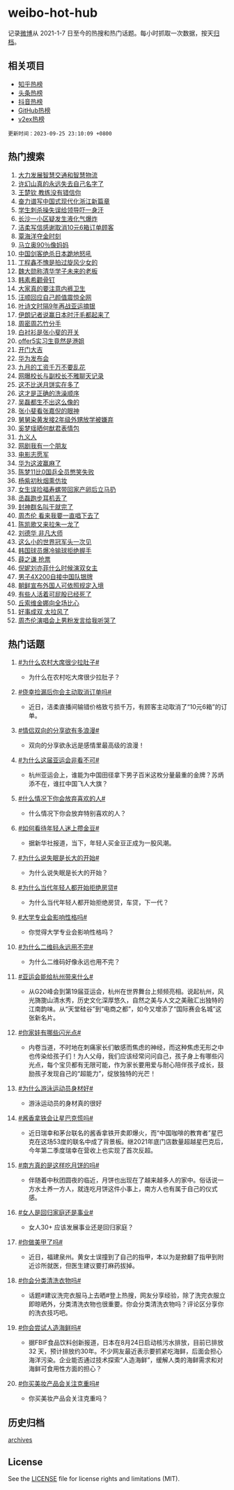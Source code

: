 # weibo-hot-hub

记录[微博](https://www.weibo.com)从 2021-1-7 日至今的热搜和热门话题。每小时抓取一次数据，按天[归档](archives)。

## 相关项目

- [知乎热榜](https://github.com/lonnyzhang423/zhihu-hot-hub)
- [头条热榜](https://github.com/lonnyzhang423/toutiao-hot-hub)
- [抖音热榜](https://github.com/lonnyzhang423/douyin-hot-hub)
- [GitHub热榜](https://github.com/lonnyzhang423/github-hot-hub)
- [v2ex热榜](https://github.com/lonnyzhang423/v2ex-hot-hub)


`更新时间：2023-09-25 23:10:09 +0800`

## 热门搜索

1. [大力发展智慧交通和智慧物流](https://m.weibo.cn/search?containerid=100103type%3D1%26t%3D10%26q%3D%23%E5%A4%A7%E5%8A%9B%E5%8F%91%E5%B1%95%E6%99%BA%E6%85%A7%E4%BA%A4%E9%80%9A%E5%92%8C%E6%99%BA%E6%85%A7%E7%89%A9%E6%B5%81%23&stream_entry_id=51&isnewpage=1&extparam=seat%3D1%26stream_entry_id%3D51%26pos%3D0%26c_type%3D51%26q%3D%2523%25E5%25A4%25A7%25E5%258A%259B%25E5%258F%2591%25E5%25B1%2595%25E6%2599%25BA%25E6%2585%25A7%25E4%25BA%25A4%25E9%2580%259A%25E5%2592%258C%25E6%2599%25BA%25E6%2585%25A7%25E7%2589%25A9%25E6%25B5%2581%2523%26dgr%3D0%26cate%3D10103%26filter_type%3Drealtimehot%26display_time%3D1695654608%26pre_seqid%3D169565460870602721572)
1. [许幻山真的永远失去自己名字了](https://m.weibo.cn/search?containerid=100103type%3D1%26t%3D10%26q%3D%E8%AE%B8%E5%B9%BB%E5%B1%B1%E7%9C%9F%E7%9A%84%E6%B0%B8%E8%BF%9C%E5%A4%B1%E5%8E%BB%E8%87%AA%E5%B7%B1%E5%90%8D%E5%AD%97%E4%BA%86&stream_entry_id=31&isnewpage=1&extparam=seat%3D1%26stream_entry_id%3D31%26pos%3D0%26c_type%3D31%26flag%3D2%26cate%3D5001%26dgr%3D0%26realpos%3D1%26lcate%3D5001%26filter_type%3Drealtimehot%26q%3D%25E8%25AE%25B8%25E5%25B9%25BB%25E5%25B1%25B1%25E7%259C%259F%25E7%259A%2584%25E6%25B0%25B8%25E8%25BF%259C%25E5%25A4%25B1%25E5%258E%25BB%25E8%2587%25AA%25E5%25B7%25B1%25E5%2590%258D%25E5%25AD%2597%25E4%25BA%2586%26band_rank%3D1%26display_time%3D1695654608%26pre_seqid%3D169565460870602721572)
1. [王楚钦 教练没有错信你](https://m.weibo.cn/search?containerid=100103type%3D1%26t%3D10%26q%3D%E7%8E%8B%E6%A5%9A%E9%92%A6+%E6%95%99%E7%BB%83%E6%B2%A1%E6%9C%89%E9%94%99%E4%BF%A1%E4%BD%A0&stream_entry_id=31&isnewpage=1&extparam=seat%3D1%26stream_entry_id%3D31%26pos%3D1%26c_type%3D31%26flag%3D1%26cate%3D5001%26dgr%3D0%26realpos%3D2%26lcate%3D5001%26filter_type%3Drealtimehot%26q%3D%25E7%258E%258B%25E6%25A5%259A%25E9%2592%25A6%2520%25E6%2595%2599%25E7%25BB%2583%25E6%25B2%25A1%25E6%259C%2589%25E9%2594%2599%25E4%25BF%25A1%25E4%25BD%25A0%26band_rank%3D2%26display_time%3D1695654608%26pre_seqid%3D169565460870602721572)
1. [奋力谱写中国式现代化浙江新篇章](https://m.weibo.cn/search?containerid=100103type%3D1%26t%3D10%26q%3D%23%E5%A5%8B%E5%8A%9B%E8%B0%B1%E5%86%99%E4%B8%AD%E5%9B%BD%E5%BC%8F%E7%8E%B0%E4%BB%A3%E5%8C%96%E6%B5%99%E6%B1%9F%E6%96%B0%E7%AF%87%E7%AB%A0%23&stream_entry_id=31&isnewpage=1&extparam=seat%3D1%26stream_entry_id%3D31%26pos%3D2%26c_type%3D31%26flag%3D0%26cate%3D5001%26dgr%3D0%26realpos%3D3%26lcate%3D5001%26filter_type%3Drealtimehot%26q%3D%2523%25E5%25A5%258B%25E5%258A%259B%25E8%25B0%25B1%25E5%2586%2599%25E4%25B8%25AD%25E5%259B%25BD%25E5%25BC%258F%25E7%258E%25B0%25E4%25BB%25A3%25E5%258C%2596%25E6%25B5%2599%25E6%25B1%259F%25E6%2596%25B0%25E7%25AF%2587%25E7%25AB%25A0%2523%26band_rank%3D3%26display_time%3D1695654608%26pre_seqid%3D169565460870602721572)
1. [学生刺杀操失误给领导吓一身汗](https://m.weibo.cn/search?containerid=100103type%3D1%26t%3D10%26q%3D%23%E5%AD%A6%E7%94%9F%E5%88%BA%E6%9D%80%E6%93%8D%E5%A4%B1%E8%AF%AF%E7%BB%99%E9%A2%86%E5%AF%BC%E5%90%93%E4%B8%80%E8%BA%AB%E6%B1%97%23&stream_entry_id=31&isnewpage=1&extparam=seat%3D1%26stream_entry_id%3D31%26pos%3D3%26c_type%3D31%26flag%3D1%26cate%3D5001%26dgr%3D0%26realpos%3D4%26lcate%3D5001%26filter_type%3Drealtimehot%26q%3D%2523%25E5%25AD%25A6%25E7%2594%259F%25E5%2588%25BA%25E6%259D%2580%25E6%2593%258D%25E5%25A4%25B1%25E8%25AF%25AF%25E7%25BB%2599%25E9%25A2%2586%25E5%25AF%25BC%25E5%2590%2593%25E4%25B8%2580%25E8%25BA%25AB%25E6%25B1%2597%2523%26band_rank%3D4%26display_time%3D1695654608%26pre_seqid%3D169565460870602721572)
1. [长沙一小区疑发生液化气爆炸](https://m.weibo.cn/search?containerid=100103type%3D1%26t%3D10%26q%3D%23%E9%95%BF%E6%B2%99%E4%B8%80%E5%B0%8F%E5%8C%BA%E7%96%91%E5%8F%91%E7%94%9F%E6%B6%B2%E5%8C%96%E6%B0%94%E7%88%86%E7%82%B8%23&stream_entry_id=31&isnewpage=1&extparam=seat%3D1%26stream_entry_id%3D31%26pos%3D4%26c_type%3D31%26flag%3D1%26cate%3D5001%26dgr%3D0%26realpos%3D5%26lcate%3D5001%26filter_type%3Drealtimehot%26q%3D%2523%25E9%2595%25BF%25E6%25B2%2599%25E4%25B8%2580%25E5%25B0%258F%25E5%258C%25BA%25E7%2596%2591%25E5%258F%2591%25E7%2594%259F%25E6%25B6%25B2%25E5%258C%2596%25E6%25B0%2594%25E7%2588%2586%25E7%2582%25B8%2523%26band_rank%3D5%26display_time%3D1695654608%26pre_seqid%3D169565460870602721572)
1. [洁柔写信感谢取消10元6箱订单顾客](https://m.weibo.cn/search?containerid=100103type%3D1%26t%3D10%26q%3D%23%E6%B4%81%E6%9F%94%E5%86%99%E4%BF%A1%E6%84%9F%E8%B0%A2%E5%8F%96%E6%B6%8810%E5%85%836%E7%AE%B1%E8%AE%A2%E5%8D%95%E9%A1%BE%E5%AE%A2%23&stream_entry_id=31&isnewpage=1&extparam=seat%3D1%26stream_entry_id%3D31%26pos%3D5%26c_type%3D31%26flag%3D0%26cate%3D5001%26dgr%3D0%26realpos%3D6%26lcate%3D5001%26filter_type%3Drealtimehot%26q%3D%2523%25E6%25B4%2581%25E6%259F%2594%25E5%2586%2599%25E4%25BF%25A1%25E6%2584%259F%25E8%25B0%25A2%25E5%258F%2596%25E6%25B6%258810%25E5%2585%25836%25E7%25AE%25B1%25E8%25AE%25A2%25E5%258D%2595%25E9%25A1%25BE%25E5%25AE%25A2%2523%26band_rank%3D6%26display_time%3D1695654608%26pre_seqid%3D169565460870602721572)
1. [覃海洋夺金时刻](https://m.weibo.cn/search?containerid=100103type%3D1%26t%3D10%26q%3D%23%E8%A6%83%E6%B5%B7%E6%B4%8B%E5%A4%BA%E9%87%91%E6%97%B6%E5%88%BB%23&stream_entry_id=31&isnewpage=1&extparam=seat%3D1%26stream_entry_id%3D31%26pos%3D6%26c_type%3D31%26dgr%3D0%26adid%3D205576%26cate%3D5001%26topic_ad%3D1%26is_ad_pos%3D1%26lcate%3D5001%26filter_type%3Drealtimehot%26q%3D%2523%25E8%25A6%2583%25E6%25B5%25B7%25E6%25B4%258B%25E5%25A4%25BA%25E9%2587%2591%25E6%2597%25B6%25E5%2588%25BB%2523%26band_rank%3D7%26display_time%3D1695654608%26pre_seqid%3D169565460870602721572)
1. [马立奥90％像妈妈](https://m.weibo.cn/search?containerid=100103type%3D1%26t%3D10%26q%3D%E9%A9%AC%E7%AB%8B%E5%A5%A590%EF%BC%85%E5%83%8F%E5%A6%88%E5%A6%88&stream_entry_id=31&isnewpage=1&extparam=seat%3D1%26stream_entry_id%3D31%26pos%3D7%26c_type%3D31%26flag%3D0%26cate%3D5001%26dgr%3D0%26realpos%3D7%26lcate%3D5001%26filter_type%3Drealtimehot%26q%3D%25E9%25A9%25AC%25E7%25AB%258B%25E5%25A5%25A590%25EF%25BC%2585%25E5%2583%258F%25E5%25A6%2588%25E5%25A6%2588%26band_rank%3D7%26display_time%3D1695654608%26pre_seqid%3D169565460870602721572)
1. [中国剑客绝杀日本跪地怒吼](https://m.weibo.cn/search?containerid=100103type%3D1%26t%3D10%26q%3D%23%E4%B8%AD%E5%9B%BD%E5%89%91%E5%AE%A2%E7%BB%9D%E6%9D%80%E6%97%A5%E6%9C%AC%E8%B7%AA%E5%9C%B0%E6%80%92%E5%90%BC%23&stream_entry_id=31&isnewpage=1&extparam=seat%3D1%26stream_entry_id%3D31%26pos%3D8%26c_type%3D31%26flag%3D1%26cate%3D5001%26dgr%3D0%26realpos%3D8%26lcate%3D5001%26filter_type%3Drealtimehot%26q%3D%2523%25E4%25B8%25AD%25E5%259B%25BD%25E5%2589%2591%25E5%25AE%25A2%25E7%25BB%259D%25E6%259D%2580%25E6%2597%25A5%25E6%259C%25AC%25E8%25B7%25AA%25E5%259C%25B0%25E6%2580%2592%25E5%2590%25BC%2523%26band_rank%3D8%26display_time%3D1695654608%26pre_seqid%3D169565460870602721572)
1. [丁程鑫不愧是拍过旋风少女的](https://m.weibo.cn/search?containerid=100103type%3D1%26t%3D10%26q%3D%E4%B8%81%E7%A8%8B%E9%91%AB%E4%B8%8D%E6%84%A7%E6%98%AF%E6%8B%8D%E8%BF%87%E6%97%8B%E9%A3%8E%E5%B0%91%E5%A5%B3%E7%9A%84&stream_entry_id=31&isnewpage=1&extparam=seat%3D1%26stream_entry_id%3D31%26pos%3D9%26c_type%3D31%26flag%3D1%26cate%3D5001%26dgr%3D0%26realpos%3D9%26lcate%3D5001%26filter_type%3Drealtimehot%26q%3D%25E4%25B8%2581%25E7%25A8%258B%25E9%2591%25AB%25E4%25B8%258D%25E6%2584%25A7%25E6%2598%25AF%25E6%258B%258D%25E8%25BF%2587%25E6%2597%258B%25E9%25A3%258E%25E5%25B0%2591%25E5%25A5%25B3%25E7%259A%2584%26band_rank%3D9%26display_time%3D1695654608%26pre_seqid%3D169565460870602721572)
1. [魏大勋称清华学子未来的老板](https://m.weibo.cn/search?containerid=100103type%3D1%26t%3D10%26q%3D%23%E9%AD%8F%E5%A4%A7%E5%8B%8B%E7%A7%B0%E6%B8%85%E5%8D%8E%E5%AD%A6%E5%AD%90%E6%9C%AA%E6%9D%A5%E7%9A%84%E8%80%81%E6%9D%BF%23&stream_entry_id=31&isnewpage=1&extparam=seat%3D1%26stream_entry_id%3D31%26pos%3D10%26c_type%3D31%26flag%3D0%26cate%3D5001%26dgr%3D0%26realpos%3D10%26lcate%3D5001%26filter_type%3Drealtimehot%26q%3D%2523%25E9%25AD%258F%25E5%25A4%25A7%25E5%258B%258B%25E7%25A7%25B0%25E6%25B8%2585%25E5%258D%258E%25E5%25AD%25A6%25E5%25AD%2590%25E6%259C%25AA%25E6%259D%25A5%25E7%259A%2584%25E8%2580%2581%25E6%259D%25BF%2523%26band_rank%3D10%26display_time%3D1695654608%26pre_seqid%3D169565460870602721572)
1. [韩素希颧骨钉](https://m.weibo.cn/search?containerid=100103type%3D1%26t%3D10%26q%3D%23%E9%9F%A9%E7%B4%A0%E5%B8%8C%E9%A2%A7%E9%AA%A8%E9%92%89%23&stream_entry_id=31&isnewpage=1&extparam=seat%3D1%26stream_entry_id%3D31%26pos%3D11%26c_type%3D31%26flag%3D0%26cate%3D5001%26dgr%3D0%26realpos%3D11%26lcate%3D5001%26filter_type%3Drealtimehot%26q%3D%2523%25E9%259F%25A9%25E7%25B4%25A0%25E5%25B8%258C%25E9%25A2%25A7%25E9%25AA%25A8%25E9%2592%2589%2523%26band_rank%3D11%26display_time%3D1695654608%26pre_seqid%3D169565460870602721572)
1. [大家真的要注意内裤卫生](https://m.weibo.cn/search?containerid=100103type%3D1%26t%3D10%26q%3D%E5%A4%A7%E5%AE%B6%E7%9C%9F%E7%9A%84%E8%A6%81%E6%B3%A8%E6%84%8F%E5%86%85%E8%A3%A4%E5%8D%AB%E7%94%9F&stream_entry_id=31&isnewpage=1&extparam=seat%3D1%26stream_entry_id%3D31%26pos%3D12%26c_type%3D31%26flag%3D0%26cate%3D5001%26dgr%3D0%26realpos%3D12%26lcate%3D5001%26filter_type%3Drealtimehot%26q%3D%25E5%25A4%25A7%25E5%25AE%25B6%25E7%259C%259F%25E7%259A%2584%25E8%25A6%2581%25E6%25B3%25A8%25E6%2584%258F%25E5%2586%2585%25E8%25A3%25A4%25E5%258D%25AB%25E7%2594%259F%26band_rank%3D12%26display_time%3D1695654608%26pre_seqid%3D169565460870602721572)
1. [汪顺回应自己颜值震惊全网](https://m.weibo.cn/search?containerid=100103type%3D1%26t%3D10%26q%3D%23%E6%B1%AA%E9%A1%BA%E5%9B%9E%E5%BA%94%E8%87%AA%E5%B7%B1%E9%A2%9C%E5%80%BC%E9%9C%87%E6%83%8A%E5%85%A8%E7%BD%91%23&stream_entry_id=31&isnewpage=1&extparam=seat%3D1%26stream_entry_id%3D31%26pos%3D13%26c_type%3D31%26flag%3D1%26cate%3D5001%26dgr%3D0%26realpos%3D13%26lcate%3D5001%26filter_type%3Drealtimehot%26q%3D%2523%25E6%25B1%25AA%25E9%25A1%25BA%25E5%259B%259E%25E5%25BA%2594%25E8%2587%25AA%25E5%25B7%25B1%25E9%25A2%259C%25E5%2580%25BC%25E9%259C%2587%25E6%2583%258A%25E5%2585%25A8%25E7%25BD%2591%2523%26band_rank%3D13%26display_time%3D1695654608%26pre_seqid%3D169565460870602721572)
1. [叶诗文时隔9年再战亚运摘银](https://m.weibo.cn/search?containerid=100103type%3D1%26t%3D10%26q%3D%23%E5%8F%B6%E8%AF%97%E6%96%87%E6%97%B6%E9%9A%949%E5%B9%B4%E5%86%8D%E6%88%98%E4%BA%9A%E8%BF%90%E6%91%98%E9%93%B6%23&stream_entry_id=31&isnewpage=1&extparam=seat%3D1%26stream_entry_id%3D31%26pos%3D14%26c_type%3D31%26flag%3D0%26cate%3D5001%26dgr%3D0%26realpos%3D14%26lcate%3D5001%26filter_type%3Drealtimehot%26q%3D%2523%25E5%258F%25B6%25E8%25AF%2597%25E6%2596%2587%25E6%2597%25B6%25E9%259A%25949%25E5%25B9%25B4%25E5%2586%258D%25E6%2588%2598%25E4%25BA%259A%25E8%25BF%2590%25E6%2591%2598%25E9%2593%25B6%2523%26band_rank%3D14%26display_time%3D1695654608%26pre_seqid%3D169565460870602721572)
1. [伊朗记者说赢日本时汗毛都起来了](https://m.weibo.cn/search?containerid=100103type%3D1%26t%3D10%26q%3D%23%E4%BC%8A%E6%9C%97%E8%AE%B0%E8%80%85%E8%AF%B4%E8%B5%A2%E6%97%A5%E6%9C%AC%E6%97%B6%E6%B1%97%E6%AF%9B%E9%83%BD%E8%B5%B7%E6%9D%A5%E4%BA%86%23&stream_entry_id=31&isnewpage=1&extparam=seat%3D1%26stream_entry_id%3D31%26pos%3D15%26c_type%3D31%26flag%3D0%26cate%3D5001%26dgr%3D0%26realpos%3D15%26lcate%3D5001%26filter_type%3Drealtimehot%26q%3D%2523%25E4%25BC%258A%25E6%259C%2597%25E8%25AE%25B0%25E8%2580%2585%25E8%25AF%25B4%25E8%25B5%25A2%25E6%2597%25A5%25E6%259C%25AC%25E6%2597%25B6%25E6%25B1%2597%25E6%25AF%259B%25E9%2583%25BD%25E8%25B5%25B7%25E6%259D%25A5%25E4%25BA%2586%2523%26band_rank%3D15%26display_time%3D1695654608%26pre_seqid%3D169565460870602721572)
1. [周密周芯竹分手](https://m.weibo.cn/search?containerid=100103type%3D1%26t%3D10%26q%3D%23%E5%91%A8%E5%AF%86%E5%91%A8%E8%8A%AF%E7%AB%B9%E5%88%86%E6%89%8B%23&stream_entry_id=31&isnewpage=1&extparam=seat%3D1%26stream_entry_id%3D31%26pos%3D16%26c_type%3D31%26flag%3D0%26cate%3D5001%26dgr%3D0%26realpos%3D16%26lcate%3D5001%26filter_type%3Drealtimehot%26q%3D%2523%25E5%2591%25A8%25E5%25AF%2586%25E5%2591%25A8%25E8%258A%25AF%25E7%25AB%25B9%25E5%2588%2586%25E6%2589%258B%2523%26band_rank%3D16%26display_time%3D1695654608%26pre_seqid%3D169565460870602721572)
1. [白衬衫是张小斐的开关](https://m.weibo.cn/search?containerid=100103type%3D1%26t%3D10%26q%3D%23%E7%99%BD%E8%A1%AC%E8%A1%AB%E6%98%AF%E5%BC%A0%E5%B0%8F%E6%96%90%E7%9A%84%E5%BC%80%E5%85%B3%23&stream_entry_id=31&isnewpage=1&extparam=seat%3D1%26stream_entry_id%3D31%26pos%3D17%26c_type%3D31%26flag%3D1%26cate%3D5001%26dgr%3D0%26realpos%3D17%26lcate%3D5001%26filter_type%3Drealtimehot%26q%3D%2523%25E7%2599%25BD%25E8%25A1%25AC%25E8%25A1%25AB%25E6%2598%25AF%25E5%25BC%25A0%25E5%25B0%258F%25E6%2596%2590%25E7%259A%2584%25E5%25BC%2580%25E5%2585%25B3%2523%26band_rank%3D17%26display_time%3D1695654608%26pre_seqid%3D169565460870602721572)
1. [offer5实习生竟然是港姐](https://m.weibo.cn/search?containerid=100103type%3D1%26t%3D10%26q%3D%23offer5%E5%AE%9E%E4%B9%A0%E7%94%9F%E7%AB%9F%E7%84%B6%E6%98%AF%E6%B8%AF%E5%A7%90%23&stream_entry_id=31&isnewpage=1&extparam=seat%3D1%26stream_entry_id%3D31%26pos%3D18%26c_type%3D31%26flag%3D0%26cate%3D5001%26dgr%3D0%26realpos%3D18%26lcate%3D5001%26filter_type%3Drealtimehot%26q%3D%2523offer5%25E5%25AE%259E%25E4%25B9%25A0%25E7%2594%259F%25E7%25AB%259F%25E7%2584%25B6%25E6%2598%25AF%25E6%25B8%25AF%25E5%25A7%2590%2523%26band_rank%3D18%26display_time%3D1695654608%26pre_seqid%3D169565460870602721572)
1. [开门大吉](https://m.weibo.cn/search?containerid=100103type%3D1%26t%3D10%26q%3D%E5%BC%80%E9%97%A8%E5%A4%A7%E5%90%89&stream_entry_id=31&isnewpage=1&extparam=seat%3D1%26stream_entry_id%3D31%26pos%3D19%26c_type%3D31%26flag%3D1%26cate%3D5001%26dgr%3D0%26realpos%3D19%26lcate%3D5001%26filter_type%3Drealtimehot%26q%3D%25E5%25BC%2580%25E9%2597%25A8%25E5%25A4%25A7%25E5%2590%2589%26band_rank%3D19%26display_time%3D1695654608%26pre_seqid%3D169565460870602721572)
1. [华为发布会](https://m.weibo.cn/search?containerid=100103type%3D1%26t%3D10%26q%3D%E5%8D%8E%E4%B8%BA%E5%8F%91%E5%B8%83%E4%BC%9A&stream_entry_id=31&isnewpage=1&extparam=seat%3D1%26stream_entry_id%3D31%26pos%3D20%26c_type%3D31%26flag%3D0%26cate%3D5001%26dgr%3D0%26realpos%3D20%26lcate%3D5001%26filter_type%3Drealtimehot%26q%3D%25E5%258D%258E%25E4%25B8%25BA%25E5%258F%2591%25E5%25B8%2583%25E4%25BC%259A%26band_rank%3D20%26display_time%3D1695654608%26pre_seqid%3D169565460870602721572)
1. [九月的工资千万不要乱花](https://m.weibo.cn/search?containerid=100103type%3D1%26t%3D10%26q%3D%23%E4%B9%9D%E6%9C%88%E7%9A%84%E5%B7%A5%E8%B5%84%E5%8D%83%E4%B8%87%E4%B8%8D%E8%A6%81%E4%B9%B1%E8%8A%B1%23&stream_entry_id=31&isnewpage=1&extparam=seat%3D1%26stream_entry_id%3D31%26pos%3D21%26c_type%3D31%26flag%3D0%26cate%3D5001%26dgr%3D0%26realpos%3D21%26lcate%3D5001%26filter_type%3Drealtimehot%26q%3D%2523%25E4%25B9%259D%25E6%259C%2588%25E7%259A%2584%25E5%25B7%25A5%25E8%25B5%2584%25E5%258D%2583%25E4%25B8%2587%25E4%25B8%258D%25E8%25A6%2581%25E4%25B9%25B1%25E8%258A%25B1%2523%26band_rank%3D21%26display_time%3D1695654608%26pre_seqid%3D169565460870602721572)
1. [网曝校长与副校长不雅聊天记录](https://m.weibo.cn/search?containerid=100103type%3D1%26t%3D10%26q%3D%23%E7%BD%91%E6%9B%9D%E6%A0%A1%E9%95%BF%E4%B8%8E%E5%89%AF%E6%A0%A1%E9%95%BF%E4%B8%8D%E9%9B%85%E8%81%8A%E5%A4%A9%E8%AE%B0%E5%BD%95%23&stream_entry_id=31&isnewpage=1&extparam=seat%3D1%26stream_entry_id%3D31%26pos%3D22%26c_type%3D31%26flag%3D0%26cate%3D5001%26dgr%3D0%26realpos%3D22%26lcate%3D5001%26filter_type%3Drealtimehot%26q%3D%2523%25E7%25BD%2591%25E6%259B%259D%25E6%25A0%25A1%25E9%2595%25BF%25E4%25B8%258E%25E5%2589%25AF%25E6%25A0%25A1%25E9%2595%25BF%25E4%25B8%258D%25E9%259B%2585%25E8%2581%258A%25E5%25A4%25A9%25E8%25AE%25B0%25E5%25BD%2595%2523%26band_rank%3D22%26display_time%3D1695654608%26pre_seqid%3D169565460870602721572)
1. [这不比送月饼实在多了](https://m.weibo.cn/search?containerid=100103type%3D1%26t%3D10%26q%3D%23%E8%BF%99%E4%B8%8D%E6%AF%94%E9%80%81%E6%9C%88%E9%A5%BC%E5%AE%9E%E5%9C%A8%E5%A4%9A%E4%BA%86%23&stream_entry_id=31&isnewpage=1&extparam=seat%3D1%26stream_entry_id%3D31%26pos%3D23%26c_type%3D31%26flag%3D0%26cate%3D5001%26dgr%3D0%26realpos%3D23%26lcate%3D5001%26filter_type%3Drealtimehot%26q%3D%2523%25E8%25BF%2599%25E4%25B8%258D%25E6%25AF%2594%25E9%2580%2581%25E6%259C%2588%25E9%25A5%25BC%25E5%25AE%259E%25E5%259C%25A8%25E5%25A4%259A%25E4%25BA%2586%2523%26band_rank%3D23%26display_time%3D1695654608%26pre_seqid%3D169565460870602721572)
1. [这才是正确的洗澡顺序](https://m.weibo.cn/search?containerid=100103type%3D1%26t%3D10%26q%3D%23%E8%BF%99%E6%89%8D%E6%98%AF%E6%AD%A3%E7%A1%AE%E7%9A%84%E6%B4%97%E6%BE%A1%E9%A1%BA%E5%BA%8F%23&stream_entry_id=31&isnewpage=1&extparam=seat%3D1%26stream_entry_id%3D31%26pos%3D24%26c_type%3D31%26flag%3D1%26cate%3D5001%26dgr%3D0%26realpos%3D24%26lcate%3D5001%26filter_type%3Drealtimehot%26q%3D%2523%25E8%25BF%2599%25E6%2589%258D%25E6%2598%25AF%25E6%25AD%25A3%25E7%25A1%25AE%25E7%259A%2584%25E6%25B4%2597%25E6%25BE%25A1%25E9%25A1%25BA%25E5%25BA%258F%2523%26band_rank%3D24%26display_time%3D1695654608%26pre_seqid%3D169565460870602721572)
1. [吴磊都生不出这么像的](https://m.weibo.cn/search?containerid=100103type%3D1%26t%3D10%26q%3D%23%E5%90%B4%E7%A3%8A%E9%83%BD%E7%94%9F%E4%B8%8D%E5%87%BA%E8%BF%99%E4%B9%88%E5%83%8F%E7%9A%84%23&stream_entry_id=31&isnewpage=1&extparam=seat%3D1%26stream_entry_id%3D31%26pos%3D25%26c_type%3D31%26flag%3D0%26cate%3D5001%26dgr%3D0%26realpos%3D25%26lcate%3D5001%26filter_type%3Drealtimehot%26q%3D%2523%25E5%2590%25B4%25E7%25A3%258A%25E9%2583%25BD%25E7%2594%259F%25E4%25B8%258D%25E5%2587%25BA%25E8%25BF%2599%25E4%25B9%2588%25E5%2583%258F%25E7%259A%2584%2523%26band_rank%3D25%26display_time%3D1695654608%26pre_seqid%3D169565460870602721572)
1. [张小斐看张嘉倪的眼神](https://m.weibo.cn/search?containerid=100103type%3D1%26t%3D10%26q%3D%E5%BC%A0%E5%B0%8F%E6%96%90%E7%9C%8B%E5%BC%A0%E5%98%89%E5%80%AA%E7%9A%84%E7%9C%BC%E7%A5%9E&stream_entry_id=31&isnewpage=1&extparam=seat%3D1%26stream_entry_id%3D31%26pos%3D26%26c_type%3D31%26flag%3D0%26cate%3D5001%26dgr%3D0%26realpos%3D26%26lcate%3D5001%26filter_type%3Drealtimehot%26q%3D%25E5%25BC%25A0%25E5%25B0%258F%25E6%2596%2590%25E7%259C%258B%25E5%25BC%25A0%25E5%2598%2589%25E5%2580%25AA%25E7%259A%2584%25E7%259C%25BC%25E7%25A5%259E%26band_rank%3D26%26display_time%3D1695654608%26pre_seqid%3D169565460870602721572)
1. [舅舅染黄发接2年级外甥放学被嫌弃](https://m.weibo.cn/search?containerid=100103type%3D1%26t%3D10%26q%3D%23%E8%88%85%E8%88%85%E6%9F%93%E9%BB%84%E5%8F%91%E6%8E%A52%E5%B9%B4%E7%BA%A7%E5%A4%96%E7%94%A5%E6%94%BE%E5%AD%A6%E8%A2%AB%E5%AB%8C%E5%BC%83%23&stream_entry_id=31&isnewpage=1&extparam=seat%3D1%26stream_entry_id%3D31%26pos%3D27%26c_type%3D31%26flag%3D0%26cate%3D5001%26dgr%3D0%26realpos%3D27%26lcate%3D5001%26filter_type%3Drealtimehot%26q%3D%2523%25E8%2588%2585%25E8%2588%2585%25E6%259F%2593%25E9%25BB%2584%25E5%258F%2591%25E6%258E%25A52%25E5%25B9%25B4%25E7%25BA%25A7%25E5%25A4%2596%25E7%2594%25A5%25E6%2594%25BE%25E5%25AD%25A6%25E8%25A2%25AB%25E5%25AB%258C%25E5%25BC%2583%2523%26band_rank%3D27%26display_time%3D1695654608%26pre_seqid%3D169565460870602721572)
1. [奚梦瑶晒何猷君表情包](https://m.weibo.cn/search?containerid=100103type%3D1%26t%3D10%26q%3D%23%E5%A5%9A%E6%A2%A6%E7%91%B6%E6%99%92%E4%BD%95%E7%8C%B7%E5%90%9B%E8%A1%A8%E6%83%85%E5%8C%85%23&stream_entry_id=31&isnewpage=1&extparam=seat%3D1%26stream_entry_id%3D31%26pos%3D28%26c_type%3D31%26flag%3D0%26cate%3D5001%26dgr%3D0%26realpos%3D28%26lcate%3D5001%26filter_type%3Drealtimehot%26q%3D%2523%25E5%25A5%259A%25E6%25A2%25A6%25E7%2591%25B6%25E6%2599%2592%25E4%25BD%2595%25E7%258C%25B7%25E5%2590%259B%25E8%25A1%25A8%25E6%2583%2585%25E5%258C%2585%2523%26band_rank%3D28%26display_time%3D1695654608%26pre_seqid%3D169565460870602721572)
1. [九义人](https://m.weibo.cn/search?containerid=100103type%3D1%26t%3D10%26q%3D%E4%B9%9D%E4%B9%89%E4%BA%BA&stream_entry_id=31&isnewpage=1&extparam=seat%3D1%26stream_entry_id%3D31%26pos%3D29%26c_type%3D31%26flag%3D1%26cate%3D5001%26dgr%3D0%26realpos%3D29%26lcate%3D5001%26filter_type%3Drealtimehot%26q%3D%25E4%25B9%259D%25E4%25B9%2589%25E4%25BA%25BA%26band_rank%3D29%26display_time%3D1695654608%26pre_seqid%3D169565460870602721572)
1. [网剧我有一个朋友](https://m.weibo.cn/search?containerid=100103type%3D1%26t%3D10%26q%3D%E7%BD%91%E5%89%A7%E6%88%91%E6%9C%89%E4%B8%80%E4%B8%AA%E6%9C%8B%E5%8F%8B&stream_entry_id=31&isnewpage=1&extparam=seat%3D1%26stream_entry_id%3D31%26pos%3D30%26c_type%3D31%26flag%3D0%26cate%3D5001%26dgr%3D0%26realpos%3D30%26lcate%3D5001%26filter_type%3Drealtimehot%26q%3D%25E7%25BD%2591%25E5%2589%25A7%25E6%2588%2591%25E6%259C%2589%25E4%25B8%2580%25E4%25B8%25AA%25E6%259C%258B%25E5%258F%258B%26band_rank%3D30%26display_time%3D1695654608%26pre_seqid%3D169565460870602721572)
1. [电影志愿军](https://m.weibo.cn/search?containerid=100103type%3D1%26t%3D10%26q%3D%E7%94%B5%E5%BD%B1%E5%BF%97%E6%84%BF%E5%86%9B&stream_entry_id=31&isnewpage=1&extparam=seat%3D1%26stream_entry_id%3D31%26pos%3D31%26c_type%3D31%26flag%3D1%26cate%3D5001%26dgr%3D0%26realpos%3D31%26lcate%3D5001%26filter_type%3Drealtimehot%26q%3D%25E7%2594%25B5%25E5%25BD%25B1%25E5%25BF%2597%25E6%2584%25BF%25E5%2586%259B%26band_rank%3D31%26display_time%3D1695654608%26pre_seqid%3D169565460870602721572)
1. [华为这波赢麻了](https://m.weibo.cn/search?containerid=100103type%3D1%26t%3D10%26q%3D%23%E5%8D%8E%E4%B8%BA%E8%BF%99%E6%B3%A2%E8%B5%A2%E9%BA%BB%E4%BA%86%23&stream_entry_id=31&isnewpage=1&extparam=seat%3D1%26stream_entry_id%3D31%26pos%3D32%26c_type%3D31%26flag%3D0%26adid%3D205108%26dgr%3D0%26cate%3D5001%26lcate%3D5001%26realpos%3D32%26filter_type%3Drealtimehot%26q%3D%2523%25E5%258D%258E%25E4%25B8%25BA%25E8%25BF%2599%25E6%25B3%25A2%25E8%25B5%25A2%25E9%25BA%25BB%25E4%25BA%2586%2523%26band_rank%3D32%26display_time%3D1695654608%26pre_seqid%3D169565460870602721572)
1. [陈梦11比0国乒全员憋笑失败](https://m.weibo.cn/search?containerid=100103type%3D1%26t%3D10%26q%3D%23%E9%99%88%E6%A2%A611%E6%AF%940%E5%9B%BD%E4%B9%92%E5%85%A8%E5%91%98%E6%86%8B%E7%AC%91%E5%A4%B1%E8%B4%A5%23&stream_entry_id=31&isnewpage=1&extparam=seat%3D1%26stream_entry_id%3D31%26pos%3D33%26c_type%3D31%26flag%3D0%26cate%3D5001%26dgr%3D0%26realpos%3D33%26lcate%3D5001%26filter_type%3Drealtimehot%26q%3D%2523%25E9%2599%2588%25E6%25A2%25A611%25E6%25AF%25940%25E5%259B%25BD%25E4%25B9%2592%25E5%2585%25A8%25E5%2591%2598%25E6%2586%258B%25E7%25AC%2591%25E5%25A4%25B1%25E8%25B4%25A5%2523%26band_rank%3D33%26display_time%3D1695654608%26pre_seqid%3D169565460870602721572)
1. [杨紫初秋烟熏仿妆](https://m.weibo.cn/search?containerid=100103type%3D1%26t%3D10%26q%3D%E6%9D%A8%E7%B4%AB%E5%88%9D%E7%A7%8B%E7%83%9F%E7%86%8F%E4%BB%BF%E5%A6%86&stream_entry_id=31&isnewpage=1&extparam=seat%3D1%26stream_entry_id%3D31%26pos%3D34%26c_type%3D31%26flag%3D0%26cate%3D5001%26dgr%3D0%26realpos%3D34%26lcate%3D5001%26filter_type%3Drealtimehot%26q%3D%25E6%259D%25A8%25E7%25B4%25AB%25E5%2588%259D%25E7%25A7%258B%25E7%2583%259F%25E7%2586%258F%25E4%25BB%25BF%25E5%25A6%2586%26band_rank%3D34%26display_time%3D1695654608%26pre_seqid%3D169565460870602721572)
1. [女生误捡福寿螺带回家产卵后立马扔](https://m.weibo.cn/search?containerid=100103type%3D1%26t%3D10%26q%3D%23%E5%A5%B3%E7%94%9F%E8%AF%AF%E6%8D%A1%E7%A6%8F%E5%AF%BF%E8%9E%BA%E5%B8%A6%E5%9B%9E%E5%AE%B6%E4%BA%A7%E5%8D%B5%E5%90%8E%E7%AB%8B%E9%A9%AC%E6%89%94%23&stream_entry_id=31&isnewpage=1&extparam=seat%3D1%26stream_entry_id%3D31%26pos%3D35%26c_type%3D31%26flag%3D0%26cate%3D5001%26dgr%3D0%26realpos%3D35%26lcate%3D5001%26filter_type%3Drealtimehot%26q%3D%2523%25E5%25A5%25B3%25E7%2594%259F%25E8%25AF%25AF%25E6%258D%25A1%25E7%25A6%258F%25E5%25AF%25BF%25E8%259E%25BA%25E5%25B8%25A6%25E5%259B%259E%25E5%25AE%25B6%25E4%25BA%25A7%25E5%258D%25B5%25E5%2590%258E%25E7%25AB%258B%25E9%25A9%25AC%25E6%2589%2594%2523%26band_rank%3D35%26display_time%3D1695654608%26pre_seqid%3D169565460870602721572)
1. [丞磊跑步耳机丢了](https://m.weibo.cn/search?containerid=100103type%3D1%26t%3D10%26q%3D%23%E4%B8%9E%E7%A3%8A%E8%B7%91%E6%AD%A5%E8%80%B3%E6%9C%BA%E4%B8%A2%E4%BA%86%23&stream_entry_id=31&isnewpage=1&extparam=seat%3D1%26stream_entry_id%3D31%26pos%3D36%26c_type%3D31%26flag%3D1%26cate%3D5001%26dgr%3D0%26realpos%3D36%26lcate%3D5001%26filter_type%3Drealtimehot%26q%3D%2523%25E4%25B8%259E%25E7%25A3%258A%25E8%25B7%2591%25E6%25AD%25A5%25E8%2580%25B3%25E6%259C%25BA%25E4%25B8%25A2%25E4%25BA%2586%2523%26band_rank%3D36%26display_time%3D1695654608%26pre_seqid%3D169565460870602721572)
1. [封神群名叫干就完了](https://m.weibo.cn/search?containerid=100103type%3D1%26t%3D10%26q%3D%23%E5%B0%81%E7%A5%9E%E7%BE%A4%E5%90%8D%E5%8F%AB%E5%B9%B2%E5%B0%B1%E5%AE%8C%E4%BA%86%23&stream_entry_id=31&isnewpage=1&extparam=seat%3D1%26stream_entry_id%3D31%26pos%3D37%26c_type%3D31%26flag%3D1%26cate%3D5001%26dgr%3D0%26realpos%3D37%26lcate%3D5001%26filter_type%3Drealtimehot%26q%3D%2523%25E5%25B0%2581%25E7%25A5%259E%25E7%25BE%25A4%25E5%2590%258D%25E5%258F%25AB%25E5%25B9%25B2%25E5%25B0%25B1%25E5%25AE%258C%25E4%25BA%2586%2523%26band_rank%3D37%26display_time%3D1695654608%26pre_seqid%3D169565460870602721572)
1. [周杰伦 看来我要一直唱下去了](https://m.weibo.cn/search?containerid=100103type%3D1%26t%3D10%26q%3D%E5%91%A8%E6%9D%B0%E4%BC%A6+%E7%9C%8B%E6%9D%A5%E6%88%91%E8%A6%81%E4%B8%80%E7%9B%B4%E5%94%B1%E4%B8%8B%E5%8E%BB%E4%BA%86&stream_entry_id=31&isnewpage=1&extparam=seat%3D1%26stream_entry_id%3D31%26pos%3D38%26c_type%3D31%26flag%3D0%26cate%3D5001%26dgr%3D0%26realpos%3D38%26lcate%3D5001%26filter_type%3Drealtimehot%26q%3D%25E5%2591%25A8%25E6%259D%25B0%25E4%25BC%25A6%2520%25E7%259C%258B%25E6%259D%25A5%25E6%2588%2591%25E8%25A6%2581%25E4%25B8%2580%25E7%259B%25B4%25E5%2594%25B1%25E4%25B8%258B%25E5%258E%25BB%25E4%25BA%2586%26band_rank%3D38%26display_time%3D1695654608%26pre_seqid%3D169565460870602721572)
1. [陈凯歌又来拉朱一龙了](https://m.weibo.cn/search?containerid=100103type%3D1%26t%3D10%26q%3D%23%E9%99%88%E5%87%AF%E6%AD%8C%E5%8F%88%E6%9D%A5%E6%8B%89%E6%9C%B1%E4%B8%80%E9%BE%99%E4%BA%86%23&stream_entry_id=31&isnewpage=1&extparam=seat%3D1%26stream_entry_id%3D31%26pos%3D39%26c_type%3D31%26flag%3D0%26cate%3D5001%26dgr%3D0%26realpos%3D39%26lcate%3D5001%26filter_type%3Drealtimehot%26q%3D%2523%25E9%2599%2588%25E5%2587%25AF%25E6%25AD%258C%25E5%258F%2588%25E6%259D%25A5%25E6%258B%2589%25E6%259C%25B1%25E4%25B8%2580%25E9%25BE%2599%25E4%25BA%2586%2523%26band_rank%3D39%26display_time%3D1695654608%26pre_seqid%3D169565460870602721572)
1. [刘德华 非凡大师](https://m.weibo.cn/search?containerid=100103type%3D1%26t%3D10%26q%3D%E5%88%98%E5%BE%B7%E5%8D%8E+%E9%9D%9E%E5%87%A1%E5%A4%A7%E5%B8%88&stream_entry_id=31&isnewpage=1&extparam=seat%3D1%26stream_entry_id%3D31%26pos%3D40%26c_type%3D31%26flag%3D0%26cate%3D5001%26dgr%3D0%26realpos%3D40%26lcate%3D5001%26filter_type%3Drealtimehot%26q%3D%25E5%2588%2598%25E5%25BE%25B7%25E5%258D%258E%2520%25E9%259D%259E%25E5%2587%25A1%25E5%25A4%25A7%25E5%25B8%2588%26band_rank%3D40%26display_time%3D1695654608%26pre_seqid%3D169565460870602721572)
1. [这么小的世界冠军头一次见](https://m.weibo.cn/search?containerid=100103type%3D1%26t%3D10%26q%3D%23%E8%BF%99%E4%B9%88%E5%B0%8F%E7%9A%84%E4%B8%96%E7%95%8C%E5%86%A0%E5%86%9B%E5%A4%B4%E4%B8%80%E6%AC%A1%E8%A7%81%23&stream_entry_id=31&isnewpage=1&extparam=seat%3D1%26stream_entry_id%3D31%26pos%3D41%26c_type%3D31%26flag%3D1%26cate%3D5001%26dgr%3D0%26realpos%3D41%26lcate%3D5001%26filter_type%3Drealtimehot%26q%3D%2523%25E8%25BF%2599%25E4%25B9%2588%25E5%25B0%258F%25E7%259A%2584%25E4%25B8%2596%25E7%2595%258C%25E5%2586%25A0%25E5%2586%259B%25E5%25A4%25B4%25E4%25B8%2580%25E6%25AC%25A1%25E8%25A7%2581%2523%26band_rank%3D41%26display_time%3D1695654608%26pre_seqid%3D169565460870602721572)
1. [韩国球员爆冷输球拒绝握手](https://m.weibo.cn/search?containerid=100103type%3D1%26t%3D10%26q%3D%23%E9%9F%A9%E5%9B%BD%E7%90%83%E5%91%98%E7%88%86%E5%86%B7%E8%BE%93%E7%90%83%E6%8B%92%E7%BB%9D%E6%8F%A1%E6%89%8B%23&stream_entry_id=31&isnewpage=1&extparam=seat%3D1%26stream_entry_id%3D31%26pos%3D42%26c_type%3D31%26flag%3D0%26cate%3D5001%26dgr%3D0%26realpos%3D42%26lcate%3D5001%26filter_type%3Drealtimehot%26q%3D%2523%25E9%259F%25A9%25E5%259B%25BD%25E7%2590%2583%25E5%2591%2598%25E7%2588%2586%25E5%2586%25B7%25E8%25BE%2593%25E7%2590%2583%25E6%258B%2592%25E7%25BB%259D%25E6%258F%25A1%25E6%2589%258B%2523%26band_rank%3D42%26display_time%3D1695654608%26pre_seqid%3D169565460870602721572)
1. [薛之谦 抢票](https://m.weibo.cn/search?containerid=100103type%3D1%26t%3D10%26q%3D%E8%96%9B%E4%B9%8B%E8%B0%A6+%E6%8A%A2%E7%A5%A8&stream_entry_id=31&isnewpage=1&extparam=seat%3D1%26stream_entry_id%3D31%26pos%3D43%26c_type%3D31%26flag%3D0%26cate%3D5001%26dgr%3D0%26realpos%3D43%26lcate%3D5001%26filter_type%3Drealtimehot%26q%3D%25E8%2596%259B%25E4%25B9%258B%25E8%25B0%25A6%2520%25E6%258A%25A2%25E7%25A5%25A8%26band_rank%3D43%26display_time%3D1695654608%26pre_seqid%3D169565460870602721572)
1. [倪妮刘亦菲什么时候演双女主](https://m.weibo.cn/search?containerid=100103type%3D1%26t%3D10%26q%3D%E5%80%AA%E5%A6%AE%E5%88%98%E4%BA%A6%E8%8F%B2%E4%BB%80%E4%B9%88%E6%97%B6%E5%80%99%E6%BC%94%E5%8F%8C%E5%A5%B3%E4%B8%BB&stream_entry_id=31&isnewpage=1&extparam=seat%3D1%26stream_entry_id%3D31%26pos%3D44%26c_type%3D31%26flag%3D0%26cate%3D5001%26dgr%3D0%26realpos%3D44%26lcate%3D5001%26filter_type%3Drealtimehot%26q%3D%25E5%2580%25AA%25E5%25A6%25AE%25E5%2588%2598%25E4%25BA%25A6%25E8%258F%25B2%25E4%25BB%2580%25E4%25B9%2588%25E6%2597%25B6%25E5%2580%2599%25E6%25BC%2594%25E5%258F%258C%25E5%25A5%25B3%25E4%25B8%25BB%26band_rank%3D44%26display_time%3D1695654608%26pre_seqid%3D169565460870602721572)
1. [男子4X200自接中国队银牌](https://m.weibo.cn/search?containerid=100103type%3D1%26t%3D10%26q%3D%23%E7%94%B7%E5%AD%904X200%E8%87%AA%E6%8E%A5%E4%B8%AD%E5%9B%BD%E9%98%9F%E9%93%B6%E7%89%8C%23&stream_entry_id=31&isnewpage=1&extparam=seat%3D1%26stream_entry_id%3D31%26pos%3D45%26c_type%3D31%26flag%3D0%26cate%3D5001%26dgr%3D0%26realpos%3D45%26lcate%3D5001%26filter_type%3Drealtimehot%26q%3D%2523%25E7%2594%25B7%25E5%25AD%25904X200%25E8%2587%25AA%25E6%258E%25A5%25E4%25B8%25AD%25E5%259B%25BD%25E9%2598%259F%25E9%2593%25B6%25E7%2589%258C%2523%26band_rank%3D45%26display_time%3D1695654608%26pre_seqid%3D169565460870602721572)
1. [朝鲜宣布外国人可依照规定入境](https://m.weibo.cn/search?containerid=100103type%3D1%26t%3D10%26q%3D%23%E6%9C%9D%E9%B2%9C%E5%AE%A3%E5%B8%83%E5%A4%96%E5%9B%BD%E4%BA%BA%E5%8F%AF%E4%BE%9D%E7%85%A7%E8%A7%84%E5%AE%9A%E5%85%A5%E5%A2%83%23&stream_entry_id=31&isnewpage=1&extparam=seat%3D1%26stream_entry_id%3D31%26pos%3D46%26c_type%3D31%26flag%3D0%26cate%3D5001%26dgr%3D0%26realpos%3D46%26lcate%3D5001%26filter_type%3Drealtimehot%26q%3D%2523%25E6%259C%259D%25E9%25B2%259C%25E5%25AE%25A3%25E5%25B8%2583%25E5%25A4%2596%25E5%259B%25BD%25E4%25BA%25BA%25E5%258F%25AF%25E4%25BE%259D%25E7%2585%25A7%25E8%25A7%2584%25E5%25AE%259A%25E5%2585%25A5%25E5%25A2%2583%2523%26band_rank%3D46%26display_time%3D1695654608%26pre_seqid%3D169565460870602721572)
1. [有些人活着可屁股已经死了](https://m.weibo.cn/search?containerid=100103type%3D1%26t%3D10%26q%3D%23%E6%9C%89%E4%BA%9B%E4%BA%BA%E6%B4%BB%E7%9D%80%E5%8F%AF%E5%B1%81%E8%82%A1%E5%B7%B2%E7%BB%8F%E6%AD%BB%E4%BA%86%23&stream_entry_id=31&isnewpage=1&extparam=seat%3D1%26stream_entry_id%3D31%26pos%3D47%26c_type%3D31%26flag%3D0%26cate%3D5001%26dgr%3D0%26realpos%3D47%26lcate%3D5001%26filter_type%3Drealtimehot%26q%3D%2523%25E6%259C%2589%25E4%25BA%259B%25E4%25BA%25BA%25E6%25B4%25BB%25E7%259D%2580%25E5%258F%25AF%25E5%25B1%2581%25E8%2582%25A1%25E5%25B7%25B2%25E7%25BB%258F%25E6%25AD%25BB%25E4%25BA%2586%2523%26band_rank%3D47%26display_time%3D1695654608%26pre_seqid%3D169565460870602721572)
1. [丘索维金娜向全场比心](https://m.weibo.cn/search?containerid=100103type%3D1%26t%3D10%26q%3D%23%E4%B8%98%E7%B4%A2%E7%BB%B4%E9%87%91%E5%A8%9C%E5%90%91%E5%85%A8%E5%9C%BA%E6%AF%94%E5%BF%83%23&stream_entry_id=31&isnewpage=1&extparam=seat%3D1%26stream_entry_id%3D31%26pos%3D48%26c_type%3D31%26flag%3D1%26cate%3D5001%26dgr%3D0%26realpos%3D48%26lcate%3D5001%26filter_type%3Drealtimehot%26q%3D%2523%25E4%25B8%2598%25E7%25B4%25A2%25E7%25BB%25B4%25E9%2587%2591%25E5%25A8%259C%25E5%2590%2591%25E5%2585%25A8%25E5%259C%25BA%25E6%25AF%2594%25E5%25BF%2583%2523%26band_rank%3D48%26display_time%3D1695654608%26pre_seqid%3D169565460870602721572)
1. [好事成双 太拉风了](https://m.weibo.cn/search?containerid=100103type%3D1%26t%3D10%26q%3D%E5%A5%BD%E4%BA%8B%E6%88%90%E5%8F%8C+%E5%A4%AA%E6%8B%89%E9%A3%8E%E4%BA%86&stream_entry_id=31&isnewpage=1&extparam=seat%3D1%26stream_entry_id%3D31%26pos%3D49%26c_type%3D31%26flag%3D0%26cate%3D5001%26dgr%3D0%26realpos%3D49%26lcate%3D5001%26filter_type%3Drealtimehot%26q%3D%25E5%25A5%25BD%25E4%25BA%258B%25E6%2588%2590%25E5%258F%258C%2520%25E5%25A4%25AA%25E6%258B%2589%25E9%25A3%258E%25E4%25BA%2586%26band_rank%3D49%26display_time%3D1695654608%26pre_seqid%3D169565460870602721572)
1. [周杰伦演唱会上男粉发言给我听哭了](https://m.weibo.cn/search?containerid=100103type%3D1%26t%3D10%26q%3D%E5%91%A8%E6%9D%B0%E4%BC%A6%E6%BC%94%E5%94%B1%E4%BC%9A%E4%B8%8A%E7%94%B7%E7%B2%89%E5%8F%91%E8%A8%80%E7%BB%99%E6%88%91%E5%90%AC%E5%93%AD%E4%BA%86&stream_entry_id=31&isnewpage=1&extparam=seat%3D1%26stream_entry_id%3D31%26pos%3D50%26c_type%3D31%26flag%3D0%26cate%3D5001%26dgr%3D0%26realpos%3D50%26lcate%3D5001%26filter_type%3Drealtimehot%26q%3D%25E5%2591%25A8%25E6%259D%25B0%25E4%25BC%25A6%25E6%25BC%2594%25E5%2594%25B1%25E4%25BC%259A%25E4%25B8%258A%25E7%2594%25B7%25E7%25B2%2589%25E5%258F%2591%25E8%25A8%2580%25E7%25BB%2599%25E6%2588%2591%25E5%2590%25AC%25E5%2593%25AD%25E4%25BA%2586%26band_rank%3D50%26display_time%3D1695654608%26pre_seqid%3D169565460870602721572)

## 热门话题

1. [#为什么农村大席很少拉肚子#](https://m.weibo.cn/search?containerid=231522type%3D1%26t%3D10%26q%3D%23%E4%B8%BA%E4%BB%80%E4%B9%88%E5%86%9C%E6%9D%91%E5%A4%A7%E5%B8%AD%E5%BE%88%E5%B0%91%E6%8B%89%E8%82%9A%E5%AD%90%23&stream_entry_id=128&isnewpage=1&extparam=seat%3D1%26unitid%3D1695604588003%26pos%3D1-0-0%26c_type%3D128%26dgr%3D0%26cate%3D5004%26lcate%3D5004%26display_time%3D1695654609%26pre_seqid%3D1695654609809027389212)
    - 为什么在农村吃大席很少拉肚子？

1. [#侥幸捡漏后你会主动取消订单吗#](https://m.weibo.cn/search?containerid=231522type%3D1%26t%3D10%26q%3D%23%E4%BE%A5%E5%B9%B8%E6%8D%A1%E6%BC%8F%E5%90%8E%E4%BD%A0%E4%BC%9A%E4%B8%BB%E5%8A%A8%E5%8F%96%E6%B6%88%E8%AE%A2%E5%8D%95%E5%90%97%23&stream_entry_id=128&isnewpage=1&extparam=seat%3D1%26unitid%3D1695644806479%26pos%3D1-0-1%26c_type%3D128%26dgr%3D0%26cate%3D5004%26lcate%3D5004%26display_time%3D1695654609%26pre_seqid%3D1695654609809027389212)
    - 近日，洁柔直播间输错价格致亏损千万，有顾客主动取消了“10元6箱”的订单。

1. [#情侣双向的分享欲有多浪漫#](https://m.weibo.cn/search?containerid=231522type%3D1%26t%3D10%26q%3D%23%E6%83%85%E4%BE%A3%E5%8F%8C%E5%90%91%E7%9A%84%E5%88%86%E4%BA%AB%E6%AC%B2%E6%9C%89%E5%A4%9A%E6%B5%AA%E6%BC%AB%23&stream_entry_id=128&isnewpage=1&extparam=seat%3D1%26unitid%3D1695635511820%26pos%3D1-0-2%26c_type%3D128%26dgr%3D0%26cate%3D5004%26lcate%3D5004%26display_time%3D1695654609%26pre_seqid%3D1695654609809027389212)
    - 双向的分享欲永远是感情里最高级的浪漫！

1. [#为什么这届亚运会非看不可#](https://m.weibo.cn/search?containerid=231522type%3D1%26t%3D10%26q%3D%23%E4%B8%BA%E4%BB%80%E4%B9%88%E8%BF%99%E5%B1%8A%E4%BA%9A%E8%BF%90%E4%BC%9A%E9%9D%9E%E7%9C%8B%E4%B8%8D%E5%8F%AF%23&stream_entry_id=128&isnewpage=1&extparam=seat%3D1%26unitid%3D1695640916080%26pos%3D1-0-3%26c_type%3D128%26dgr%3D0%26cate%3D5004%26lcate%3D5004%26display_time%3D1695654609%26pre_seqid%3D1695654609809027389212)
    - 杭州亚运会上，谁能为中国田径拿下男子百米这枚分量最重的金牌？苏炳添不在，谁扛中国飞人大旗？

1. [#什么情况下你会放弃喜欢的人#](https://m.weibo.cn/search?containerid=231522type%3D1%26t%3D10%26q%3D%23%E4%BB%80%E4%B9%88%E6%83%85%E5%86%B5%E4%B8%8B%E4%BD%A0%E4%BC%9A%E6%94%BE%E5%BC%83%E5%96%9C%E6%AC%A2%E7%9A%84%E4%BA%BA%23&stream_entry_id=128&isnewpage=1&extparam=seat%3D1%26unitid%3D1695510729427%26pos%3D1-0-4%26c_type%3D128%26dgr%3D0%26cate%3D5004%26lcate%3D5004%26display_time%3D1695654609%26pre_seqid%3D1695654609809027389212)
    - 什么情况下你会放弃特别喜欢的人？

1. [#如何看待年轻人迷上攒金豆#](https://m.weibo.cn/search?containerid=231522type%3D1%26t%3D10%26q%3D%23%E5%A6%82%E4%BD%95%E7%9C%8B%E5%BE%85%E5%B9%B4%E8%BD%BB%E4%BA%BA%E8%BF%B7%E4%B8%8A%E6%94%92%E9%87%91%E8%B1%86%23&stream_entry_id=128&isnewpage=1&extparam=seat%3D1%26unitid%3D1695637901813%26pos%3D1-0-5%26c_type%3D128%26dgr%3D0%26cate%3D5004%26lcate%3D5004%26display_time%3D1695654609%26pre_seqid%3D1695654609809027389212)
    - 据新华社报道，当下，年轻人买金豆正成为一股风潮。

1. [#为什么说失眠是长大的开始#](https://m.weibo.cn/search?containerid=231522type%3D1%26t%3D10%26q%3D%23%E4%B8%BA%E4%BB%80%E4%B9%88%E8%AF%B4%E5%A4%B1%E7%9C%A0%E6%98%AF%E9%95%BF%E5%A4%A7%E7%9A%84%E5%BC%80%E5%A7%8B%23&stream_entry_id=128&isnewpage=1&extparam=seat%3D1%26unitid%3D1695482282041%26pos%3D1-0-6%26c_type%3D128%26dgr%3D0%26cate%3D5004%26lcate%3D5004%26display_time%3D1695654609%26pre_seqid%3D1695654609809027389212)
    - 为什么说失眠是长大的开始？

1. [#为什么当代年轻人都开始拒绝房贷#](https://m.weibo.cn/search?containerid=231522type%3D1%26t%3D10%26q%3D%23%E4%B8%BA%E4%BB%80%E4%B9%88%E5%BD%93%E4%BB%A3%E5%B9%B4%E8%BD%BB%E4%BA%BA%E9%83%BD%E5%BC%80%E5%A7%8B%E6%8B%92%E7%BB%9D%E6%88%BF%E8%B4%B7%23&stream_entry_id=128&isnewpage=1&extparam=seat%3D1%26unitid%3D1695555103856%26pos%3D1-0-7%26c_type%3D128%26dgr%3D0%26cate%3D5004%26lcate%3D5004%26display_time%3D1695654609%26pre_seqid%3D1695654609809027389212)
    - 为什么当代年轻人都开始拒绝房贷，车贷，下一代？

1. [#大学专业会影响性格吗#](https://m.weibo.cn/search?containerid=231522type%3D1%26t%3D10%26q%3D%23%E5%A4%A7%E5%AD%A6%E4%B8%93%E4%B8%9A%E4%BC%9A%E5%BD%B1%E5%93%8D%E6%80%A7%E6%A0%BC%E5%90%97%23&stream_entry_id=128&isnewpage=1&extparam=seat%3D1%26unitid%3D1695569502227%26pos%3D1-0-8%26c_type%3D128%26dgr%3D0%26cate%3D5004%26lcate%3D5004%26display_time%3D1695654609%26pre_seqid%3D1695654609809027389212)
    - 你觉得大学专业会影响性格吗？

1. [#为什么二维码永远用不完#](https://m.weibo.cn/search?containerid=231522type%3D1%26t%3D10%26q%3D%23%E4%B8%BA%E4%BB%80%E4%B9%88%E4%BA%8C%E7%BB%B4%E7%A0%81%E6%B0%B8%E8%BF%9C%E7%94%A8%E4%B8%8D%E5%AE%8C%23&stream_entry_id=128&isnewpage=1&extparam=seat%3D1%26unitid%3D1695653832256%26pos%3D1-0-9%26c_type%3D128%26dgr%3D0%26cate%3D5004%26lcate%3D5004%26display_time%3D1695654609%26pre_seqid%3D1695654609809027389212)
    - 为什么二维码好像永远也用不完？

1. [#亚运会能给杭州带来什么#](https://m.weibo.cn/search?containerid=231522type%3D1%26t%3D10%26q%3D%23%E4%BA%9A%E8%BF%90%E4%BC%9A%E8%83%BD%E7%BB%99%E6%9D%AD%E5%B7%9E%E5%B8%A6%E6%9D%A5%E4%BB%80%E4%B9%88%23&stream_entry_id=128&isnewpage=1&extparam=seat%3D1%26unitid%3D1695481375954%26pos%3D1-0-10%26c_type%3D128%26dgr%3D0%26cate%3D5004%26lcate%3D5004%26display_time%3D1695654609%26pre_seqid%3D1695654609809027389212)
    - 从G20峰会到第19届亚运会，杭州在世界舞台上频频亮相。说起杭州，风光旖旎山清水秀，历史文化深厚悠久，自然之美与人文之美融汇出独特的江南韵味。从“天堂硅谷”到“电商之都”，如今又增添了“国际赛会名城”这张新名片。

1. [#你家娃有哪些闪光点#](https://m.weibo.cn/search?containerid=231522type%3D1%26t%3D10%26q%3D%23%E4%BD%A0%E5%AE%B6%E5%A8%83%E6%9C%89%E5%93%AA%E4%BA%9B%E9%97%AA%E5%85%89%E7%82%B9%23&stream_entry_id=128&isnewpage=1&extparam=seat%3D1%26unitid%3D1695628006658%26pos%3D1-0-11%26c_type%3D128%26dgr%3D0%26cate%3D5004%26lcate%3D5004%26display_time%3D1695654609%26pre_seqid%3D1695654609809027389212)
    - 内卷当道，不时地在刺痛家长们敏感而焦虑的神经，而这种焦虑无形之中也传染给孩子们！为人父母，我们应该经常问问自己，孩子身上有哪些闪光点，每个宝贝都有无限可能，作为家长要用爱与耐心陪伴孩子成长，鼓励孩子发现自己的“超能力”，绽放独特的光芒！

1. [#为什么游泳运动员身材好#](https://m.weibo.cn/search?containerid=231522type%3D1%26t%3D10%26q%3D%23%E4%B8%BA%E4%BB%80%E4%B9%88%E6%B8%B8%E6%B3%B3%E8%BF%90%E5%8A%A8%E5%91%98%E8%BA%AB%E6%9D%90%E5%A5%BD%23&stream_entry_id=128&isnewpage=1&extparam=seat%3D1%26unitid%3D1695652032143%26pos%3D1-0-12%26c_type%3D128%26dgr%3D0%26cate%3D5004%26lcate%3D5004%26display_time%3D1695654609%26pre_seqid%3D1695654609809027389212)
    - 游泳运动员的身材真的很好

1. [#酱香拿铁会让星巴克慌吗#](https://m.weibo.cn/search?containerid=231522type%3D1%26t%3D10%26q%3D%23%E9%85%B1%E9%A6%99%E6%8B%BF%E9%93%81%E4%BC%9A%E8%AE%A9%E6%98%9F%E5%B7%B4%E5%85%8B%E6%85%8C%E5%90%97%23&stream_entry_id=128&isnewpage=1&extparam=seat%3D1%26unitid%3D1695526316992%26pos%3D1-0-13%26c_type%3D128%26dgr%3D0%26cate%3D5004%26lcate%3D5004%26display_time%3D1695654609%26pre_seqid%3D1695654609809027389212)
    - 近日瑞幸和茅台联名的酱香拿铁开卖即爆火，而“中国咖啡的教育者”星巴克在这场53度的联名中成了背景板。继2021年底门店数量超越星巴克后，今年第二季度瑞幸在营收上也实现了首次反超。

1. [#南方真的是这样吃月饼的吗#](https://m.weibo.cn/search?containerid=231522type%3D1%26t%3D10%26q%3D%23%E5%8D%97%E6%96%B9%E7%9C%9F%E7%9A%84%E6%98%AF%E8%BF%99%E6%A0%B7%E5%90%83%E6%9C%88%E9%A5%BC%E7%9A%84%E5%90%97%23&stream_entry_id=128&isnewpage=1&extparam=seat%3D1%26unitid%3D1695519142872%26pos%3D1-0-14%26c_type%3D128%26dgr%3D0%26cate%3D5004%26lcate%3D5004%26display_time%3D1695654609%26pre_seqid%3D1695654609809027389212)
    - 伴随着中秋团圆夜的临近，月饼也出现在了越来越多人的家中。俗话说一方水土养一方人，就连吃月饼这件小事上，南方人也有属于自己的仪式感。

1. [#女人是回归家庭还是事业#](https://m.weibo.cn/search?containerid=231522type%3D1%26t%3D10%26q%3D%23%E5%A5%B3%E4%BA%BA%E6%98%AF%E5%9B%9E%E5%BD%92%E5%AE%B6%E5%BA%AD%E8%BF%98%E6%98%AF%E4%BA%8B%E4%B8%9A%23&stream_entry_id=128&isnewpage=1&extparam=seat%3D1%26unitid%3D1695653524241%26pos%3D1-0-15%26c_type%3D128%26dgr%3D0%26cate%3D5004%26lcate%3D5004%26display_time%3D1695654609%26pre_seqid%3D1695654609809027389212)
    - 女人30+ 应该发展事业还是回归家庭？

1. [#你做美甲了吗#](https://m.weibo.cn/search?containerid=231522type%3D1%26t%3D10%26q%3D%23%E4%BD%A0%E5%81%9A%E7%BE%8E%E7%94%B2%E4%BA%86%E5%90%97%23&stream_entry_id=128&isnewpage=1&extparam=seat%3D1%26unitid%3D1695649645232%26pos%3D1-0-16%26c_type%3D128%26dgr%3D0%26cate%3D5004%26lcate%3D5004%26display_time%3D1695654609%26pre_seqid%3D1695654609809027389212)
    - 近日，福建泉州。黄女士误撞到了自己的指甲，本以为是掀翻了指甲到附近诊所就医，但医生建议要打麻药拔掉。

1. [#你会分类清洗衣物吗#](https://m.weibo.cn/search?containerid=231522type%3D1%26t%3D10%26q%3D%23%E4%BD%A0%E4%BC%9A%E5%88%86%E7%B1%BB%E6%B8%85%E6%B4%97%E8%A1%A3%E7%89%A9%E5%90%97%23&stream_entry_id=128&isnewpage=1&extparam=seat%3D1%26unitid%3D1695648121045%26pos%3D1-0-17%26c_type%3D128%26dgr%3D0%26cate%3D5004%26lcate%3D5004%26display_time%3D1695654609%26pre_seqid%3D1695654609809027389212)
    - 话题#建议洗完衣服马上去晒#登上热搜，网友分享经验，除了洗完衣服立即晾晒外，分类清洗衣物也很重要。你会分类清洗衣物吗？评论区分享你的洗衣技巧吧。  ​​​

1. [#你会尝试人造海鲜吗#](https://m.weibo.cn/search?containerid=231522type%3D1%26t%3D10%26q%3D%23%E4%BD%A0%E4%BC%9A%E5%B0%9D%E8%AF%95%E4%BA%BA%E9%80%A0%E6%B5%B7%E9%B2%9C%E5%90%97%23&stream_entry_id=128&isnewpage=1&extparam=seat%3D1%26unitid%3D1695634017777%26pos%3D1-0-18%26c_type%3D128%26dgr%3D0%26cate%3D5004%26lcate%3D5004%26display_time%3D1695654609%26pre_seqid%3D1695654609809027389212)
    - 据FBIF食品饮料创新报道，日本在8月24日启动核污水排放，目前已排放 32 天，预计排放约30年。不少网友最近表示要抓紧吃海鲜，后面会担心海洋污染。企业能否通过技术探索“人造海鲜”，缓解人类的海鲜需求和对海鲜可食用性方面的担心？

1. [#你买美妆产品会关注克重吗#](https://m.weibo.cn/search?containerid=231522type%3D1%26t%3D10%26q%3D%23%E4%BD%A0%E4%B9%B0%E7%BE%8E%E5%A6%86%E4%BA%A7%E5%93%81%E4%BC%9A%E5%85%B3%E6%B3%A8%E5%85%8B%E9%87%8D%E5%90%97%23&stream_entry_id=128&isnewpage=1&extparam=seat%3D1%26unitid%3D1695631613771%26pos%3D1-0-19%26c_type%3D128%26dgr%3D0%26cate%3D5004%26lcate%3D5004%26display_time%3D1695654609%26pre_seqid%3D1695654609809027389212)
    - 你买美妆产品会关注克重吗？


## 历史归档

[archives](archives)

## License

See the [LICENSE](LICENSE) file for license rights and limitations (MIT).
